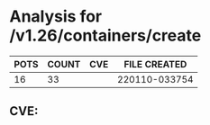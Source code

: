 # Analysis for /v1.26/containers/create
| POTS | COUNT | CVE | FILE CREATED |
|---|---|---|---|
| 16 | 33 | | 220110-033754 |

## CVE: 